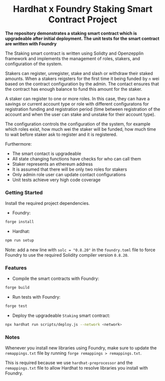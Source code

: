 # <h1 align="center"> Hardhat x Foundry Staking Smart Contract Project </h1>

**The repository demonstrates a staking smart contract which is upgradeable after initial deployment. The unit tests for the smart contract are written with Foundry**

The Staking smart contract is written using Solidty and Openzepplin framework and implements the management of roles, stakers, and configuration of the system.

Stakers can register, unregister, stake and slash or withdraw their staked amounts. When a stakers reigsters for the first time it being funded by `n` wei based on the contract configuration by the admin. The contact ensures that the contract has enough balance to fund this amount for the staker.

A staker can register to one or more roles. In this case, they can have a savings or current account type or role with different configuratons for registration funding and registration period (time between registration of the account and when the user can stake and unstake for their account type).

The configuration controls the configuration of the system, for example which roles exist, how much wei the staker will be funded, how much time to wait before staker ask to register and it is registered.

Furthermore:
* The smart contact is upgradeable
* All state changing functions have checks for who can call them
* Staker represents an ethereum address
* It is assumed that there will be only two roles for stakers
* Only admin role user can update contact configurations
* Unit tests achieve very high code coverage


### Getting Started

Install the required project dependencies.

 * Foundry: 
```bash
forge install
```

 * Hardhat:
```bash
npm run setup
```


Note: add a new line with `solc = "0.8.20"` in the `foundry.toml` file to force Foundry to use the required Solidity compiler version `0.8.20`.


### Features

 * Compile the smart contracts with Foundry:
```bash
forge build
```

 * Run tests with Foundry:
```bash
forge test
```

 * Deploy the upgradeable `Staking` smart contract: 
```bash
npx hardhat run scripts/deploy.js --network <network>
```

### Notes

Whenever you install new libraries using Foundry, make sure to update the `remappings.txt` file by running `forge remappings > remappings.txt`. 

This is required because we use `hardhat-preprocessor` and the `remappings.txt` file to allow Hardhat to resolve libraries you install with Foundry.
